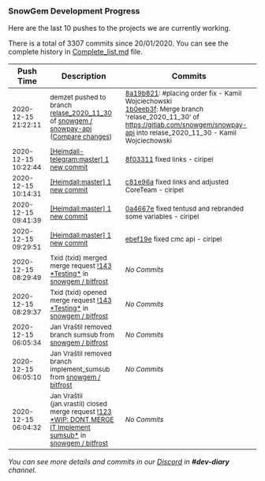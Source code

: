 
### SnowGem Development Progress

Here are the last 10 pushes to the projects we are currently working.

There is a total of 3307 commits since 20/01/2020. You can see the complete history in
 [Complete_list.md](Complete_list.md) file.

| Push Time | Description | Commits |
| --- | --- | --- |
| <sub>2020-12-15 21:22:11</sub> | <sub>demzet pushed to branch [relase\_2020\_11\_30](https://gitlab.com/snowgem/snowpay-api/commits/relase_2020_11_30) of [snowgem / snowpay\-api](https://gitlab.com/snowgem/snowpay-api) ([Compare changes](https://gitlab.com/snowgem/snowpay-api/compare/e1008087365e476f25495748fa669bb78541c688...1b0eeb3f96024cb3e069f463d6e30fb11328897b))</sub> | <sub>[8a19b821](https://gitlab.com/snowgem/snowpay-api/-/commit/8a19b8214b8c3a2d0290eca2f83fdb6e8890f4a4): #placing order fix - Kamil Wojciechowski<br>[1b0eeb3f](https://gitlab.com/snowgem/snowpay-api/-/commit/1b0eeb3f96024cb3e069f463d6e30fb11328897b): Merge branch 'relase_2020_11_30' of https://gitlab.com/snowgem/snowpay-api into relase_2020_11_30 - Kamil Wojciechowski</sub> |
| <sub>2020-12-15 10:22:44</sub> | <sub>[[Heimdall-telegram:master] 1 new commit](https://github.com/ciripel/Heimdall-telegram/commit/8f0331126067fab2729ca34d3df90110a5e12893)</sub> | <sub>[8f03311](https://github.com/ciripel/Heimdall-telegram/commit/8f0331126067fab2729ca34d3df90110a5e12893) fixed links - ciripel</sub> |
| <sub>2020-12-15 10:14:31</sub> | <sub>[[Heimdall:master] 1 new commit](https://github.com/ciripel/Heimdall/commit/c81e96a5037718f361221a3056747f0f148d975a)</sub> | <sub>[c81e96a](https://github.com/ciripel/Heimdall/commit/c81e96a5037718f361221a3056747f0f148d975a) fixed links and adjusted CoreTeam - ciripel</sub> |
| <sub>2020-12-15 09:41:39</sub> | <sub>[[Heimdall:master] 1 new commit](https://github.com/ciripel/Heimdall/commit/0a4667e4ce73633fb2b8bd3ca2977dc85c000d85)</sub> | <sub>[0a4667e](https://github.com/ciripel/Heimdall/commit/0a4667e4ce73633fb2b8bd3ca2977dc85c000d85) fixed tentusd and rebranded some variables - ciripel</sub> |
| <sub>2020-12-15 09:29:51</sub> | <sub>[[Heimdall:master] 1 new commit](https://github.com/ciripel/Heimdall/commit/ebef19e10779af2e19d953a3f2828e8c433e0b3a)</sub> | <sub>[ebef19e](https://github.com/ciripel/Heimdall/commit/ebef19e10779af2e19d953a3f2828e8c433e0b3a) fixed cmc api - ciripel</sub> |
| <sub>2020-12-15 08:29:49</sub> | <sub>Txid (txid) merged merge request [\!143 \*Testing\*](https://gitlab.com/snowgem/bitfrost/-/merge_requests/143) in [snowgem / bitfrost](https://gitlab.com/snowgem/bitfrost)</sub> | <sub>_No Commits_</sub> |
| <sub>2020-12-15 08:29:37</sub> | <sub>Txid (txid) opened merge request [\!143 \*Testing\*](https://gitlab.com/snowgem/bitfrost/-/merge_requests/143) in [snowgem / bitfrost](https://gitlab.com/snowgem/bitfrost)</sub> | <sub>_No Commits_</sub> |
| <sub>2020-12-15 06:05:34</sub> | <sub>Jan Vraštil removed branch sumsub from [snowgem / bitfrost](https://gitlab.com/snowgem/bitfrost)</sub> | <sub>_No Commits_</sub> |
| <sub>2020-12-15 06:05:10</sub> | <sub>Jan Vraštil removed branch implement_sumsub from [snowgem / bitfrost](https://gitlab.com/snowgem/bitfrost)</sub> | <sub>_No Commits_</sub> |
| <sub>2020-12-15 06:04:32</sub> | <sub>Jan Vraštil (jan.vrastil) closed merge request [\!123 \*WIP: DONT MERGE IT Implement sumsub\*](https://gitlab.com/snowgem/bitfrost/-/merge_requests/123) in [snowgem / bitfrost](https://gitlab.com/snowgem/bitfrost)</sub> | <sub>_No Commits_</sub> |

_You can see more details and commits in our [Discord](https://discord.gg/zumGnbg) in **#dev-diary** channel._
